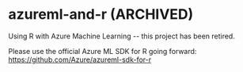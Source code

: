 # azureml-and-r (ARCHIVED)
Using R with Azure Machine Learning -- this project has been retired.

Please use the official Azure ML SDK for R going forward: https://github.com/Azure/azureml-sdk-for-r
